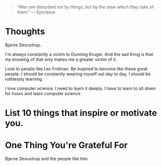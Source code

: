
> \"Men are disturbed not by things, but by the view which they take of them.\" — Epictetus

# Thoughts
Bjarne Stroustrup. 

I'm always constantly a victim to Dunning Kruger. And the sad thing is that my knowing of that only makes me a greater victim of it.

Look to people like Lex Fridman. Be inspired to become like these great people. I should be constantly wearing myself out day to day. I should be ruthlessly learning.

I love computer science. I need to learn it deeply.
I have to learn to sit down for hours and learn computer science.

# List 10 things that inspire or motivate you.

# One Thing You're Grateful For
Bjarne Stroustrup and the people like him.
